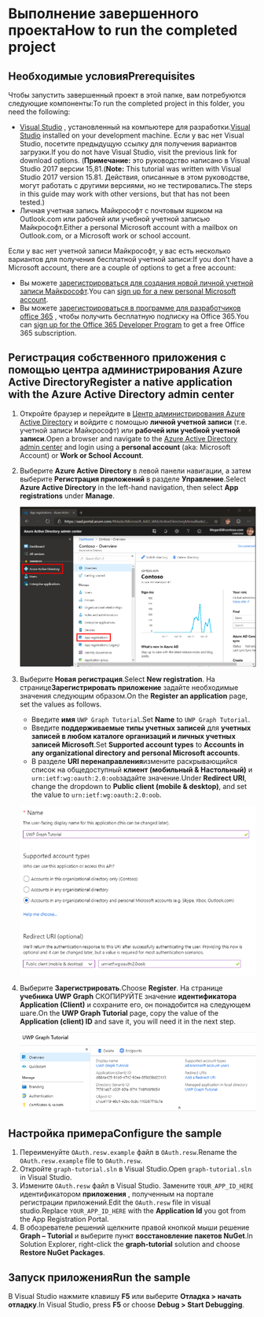 # <a name="how-to-run-the-completed-project"></a><span data-ttu-id="e02f5-101">Выполнение завершенного проекта</span><span class="sxs-lookup"><span data-stu-id="e02f5-101">How to run the completed project</span></span>

## <a name="prerequisites"></a><span data-ttu-id="e02f5-102">Необходимые условия</span><span class="sxs-lookup"><span data-stu-id="e02f5-102">Prerequisites</span></span>

<span data-ttu-id="e02f5-103">Чтобы запустить завершенный проект в этой папке, вам потребуются следующие компоненты:</span><span class="sxs-lookup"><span data-stu-id="e02f5-103">To run the completed project in this folder, you need the following:</span></span>

- <span data-ttu-id="e02f5-104">[Visual Studio](https://visualstudio.microsoft.com/vs/) , установленный на компьютере для разработки.</span><span class="sxs-lookup"><span data-stu-id="e02f5-104">[Visual Studio](https://visualstudio.microsoft.com/vs/) installed on your development machine.</span></span> <span data-ttu-id="e02f5-105">Если у вас нет Visual Studio, посетите предыдущую ссылку для получения вариантов загрузки.</span><span class="sxs-lookup"><span data-stu-id="e02f5-105">If you do not have Visual Studio, visit the previous link for download options.</span></span> <span data-ttu-id="e02f5-106">(**Примечание:** это руководство написано в Visual Studio 2017 версии 15,81.</span><span class="sxs-lookup"><span data-stu-id="e02f5-106">(**Note:** This tutorial was written with Visual Studio 2017 version 15.81.</span></span> <span data-ttu-id="e02f5-107">Действия, описанные в этом руководстве, могут работать с другими версиями, но не тестировались.</span><span class="sxs-lookup"><span data-stu-id="e02f5-107">The steps in this guide may work with other versions, but that has not been tested.)</span></span>
- <span data-ttu-id="e02f5-108">Личная учетная запись Майкрософт с почтовым ящиком на Outlook.com или рабочей или учебной учетной записью Майкрософт.</span><span class="sxs-lookup"><span data-stu-id="e02f5-108">Either a personal Microsoft account with a mailbox on Outlook.com, or a Microsoft work or school account.</span></span>

<span data-ttu-id="e02f5-109">Если у вас нет учетной записи Майкрософт, у вас есть несколько вариантов для получения бесплатной учетной записи:</span><span class="sxs-lookup"><span data-stu-id="e02f5-109">If you don't have a Microsoft account, there are a couple of options to get a free account:</span></span>

- <span data-ttu-id="e02f5-110">Вы можете [зарегистрироваться для создания новой личной учетной записи Майкрософт](https://signup.live.com/signup?wa=wsignin1.0&rpsnv=12&ct=1454618383&rver=6.4.6456.0&wp=MBI_SSL_SHARED&wreply=https://mail.live.com/default.aspx&id=64855&cbcxt=mai&bk=1454618383&uiflavor=web&uaid=b213a65b4fdc484382b6622b3ecaa547&mkt=E-US&lc=1033&lic=1).</span><span class="sxs-lookup"><span data-stu-id="e02f5-110">You can [sign up for a new personal Microsoft account](https://signup.live.com/signup?wa=wsignin1.0&rpsnv=12&ct=1454618383&rver=6.4.6456.0&wp=MBI_SSL_SHARED&wreply=https://mail.live.com/default.aspx&id=64855&cbcxt=mai&bk=1454618383&uiflavor=web&uaid=b213a65b4fdc484382b6622b3ecaa547&mkt=E-US&lc=1033&lic=1).</span></span>
- <span data-ttu-id="e02f5-111">Вы можете [зарегистрироваться в программе для разработчиков office 365](https://developer.microsoft.com/office/dev-program) , чтобы получить бесплатную подписку на Office 365.</span><span class="sxs-lookup"><span data-stu-id="e02f5-111">You can [sign up for the Office 365 Developer Program](https://developer.microsoft.com/office/dev-program) to get a free Office 365 subscription.</span></span>

## <a name="register-a-native-application-with-the-azure-active-directory-admin-center"></a><span data-ttu-id="e02f5-112">Регистрация собственного приложения с помощью центра администрирования Azure Active Directory</span><span class="sxs-lookup"><span data-stu-id="e02f5-112">Register a native application with the Azure Active Directory admin center</span></span>

1. <span data-ttu-id="e02f5-113">Откройте браузер и перейдите в [Центр администрирования Azure Active Directory](https://aad.portal.azure.com) и войдите с помощью **личной учетной записи** (т.е. учетной записи Майкрософт) или **рабочей или учебной учетной записи**.</span><span class="sxs-lookup"><span data-stu-id="e02f5-113">Open a browser and navigate to the [Azure Active Directory admin center](https://aad.portal.azure.com) and login using a **personal account** (aka: Microsoft Account) or **Work or School Account**.</span></span>

1. <span data-ttu-id="e02f5-114">Выберите **Azure Active Directory** в левой панели навигации, а затем выберите **Регистрация приложений** в разделе **Управление**.</span><span class="sxs-lookup"><span data-stu-id="e02f5-114">Select **Azure Active Directory** in the left-hand navigation, then select **App registrations** under **Manage**.</span></span>

    ![<span data-ttu-id="e02f5-115">Снимок экрана с регистрациями приложений</span><span class="sxs-lookup"><span data-stu-id="e02f5-115">A screenshot of the App registrations</span></span> ](/tutorial/images/aad-portal-app-registrations.png)

1. <span data-ttu-id="e02f5-116">Выберите **Новая регистрация**.</span><span class="sxs-lookup"><span data-stu-id="e02f5-116">Select **New registration**.</span></span> <span data-ttu-id="e02f5-117">На странице**Зарегистрировать приложение** задайте необходимые значения следующим образом.</span><span class="sxs-lookup"><span data-stu-id="e02f5-117">On the **Register an application** page, set the values as follows.</span></span>

    - <span data-ttu-id="e02f5-118">Введите **имя** `UWP Graph Tutorial`.</span><span class="sxs-lookup"><span data-stu-id="e02f5-118">Set **Name** to `UWP Graph Tutorial`.</span></span>
    - <span data-ttu-id="e02f5-119">Введите **поддерживаемые типы учетных записей** для **учетных записей в любом каталоге организаций и личных учетных записей Microsoft**.</span><span class="sxs-lookup"><span data-stu-id="e02f5-119">Set **Supported account types** to **Accounts in any organizational directory and personal Microsoft accounts**.</span></span>
    - <span data-ttu-id="e02f5-120">В разделе **URI перенаправления**измените раскрывающийся список на общедоступный **клиент (мобильный & Настольный)** и `urn:ietf:wg:oauth:2.0:oob`задайте значение.</span><span class="sxs-lookup"><span data-stu-id="e02f5-120">Under **Redirect URI**, change the dropdown to **Public client (mobile & desktop)**, and set the value to `urn:ietf:wg:oauth:2.0:oob`.</span></span>

    ![Снимок страницы "регистрация приложения"](/tutorial/images/aad-register-app.png)

1. <span data-ttu-id="e02f5-122">Выберите **Зарегистрировать**.</span><span class="sxs-lookup"><span data-stu-id="e02f5-122">Choose **Register**.</span></span> <span data-ttu-id="e02f5-123">На странице **учебника UWP Graph** СКОПИРУЙТЕ значение **идентификатора Application (Client)** и сохраните его, он понадобится на следующем шаге.</span><span class="sxs-lookup"><span data-stu-id="e02f5-123">On the **UWP Graph Tutorial** page, copy the value of the **Application (client) ID** and save it, you will need it in the next step.</span></span>

    ![Снимок экрана с ИДЕНТИФИКАТОРом приложения для новой регистрации приложения](/tutorial/images/aad-application-id.png)

## <a name="configure-the-sample"></a><span data-ttu-id="e02f5-125">Настройка примера</span><span class="sxs-lookup"><span data-stu-id="e02f5-125">Configure the sample</span></span>

1. <span data-ttu-id="e02f5-126">Переименуйте `OAuth.resw.example` файл в `OAuth.resw`.</span><span class="sxs-lookup"><span data-stu-id="e02f5-126">Rename the `OAuth.resw.example` file to `OAuth.resw`.</span></span>
1. <span data-ttu-id="e02f5-127">Откройте `graph-tutorial.sln` в Visual Studio.</span><span class="sxs-lookup"><span data-stu-id="e02f5-127">Open `graph-tutorial.sln` in Visual Studio.</span></span>
1. <span data-ttu-id="e02f5-128">Измените `OAuth.resw` файл в Visual Studio. Замените `YOUR_APP_ID_HERE` идентификатором **приложения** , полученным на портале регистрации приложений.</span><span class="sxs-lookup"><span data-stu-id="e02f5-128">Edit the `OAuth.resw` file in visual studio.Replace `YOUR_APP_ID_HERE` with the **Application Id** you got from the App Registration Portal.</span></span>
1. <span data-ttu-id="e02f5-129">В обозревателе решений щелкните правой кнопкой мыши решение **Graph – Tutorial** и выберите пункт **восстановление пакетов NuGet**.</span><span class="sxs-lookup"><span data-stu-id="e02f5-129">In Solution Explorer, right-click the **graph-tutorial** solution and choose **Restore NuGet Packages**.</span></span>

## <a name="run-the-sample"></a><span data-ttu-id="e02f5-130">Запуск приложения</span><span class="sxs-lookup"><span data-stu-id="e02f5-130">Run the sample</span></span>

<span data-ttu-id="e02f5-131">В Visual Studio нажмите клавишу **F5** или выберите **Отладка > начать отладку**.</span><span class="sxs-lookup"><span data-stu-id="e02f5-131">In Visual Studio, press **F5** or choose **Debug > Start Debugging**.</span></span>
